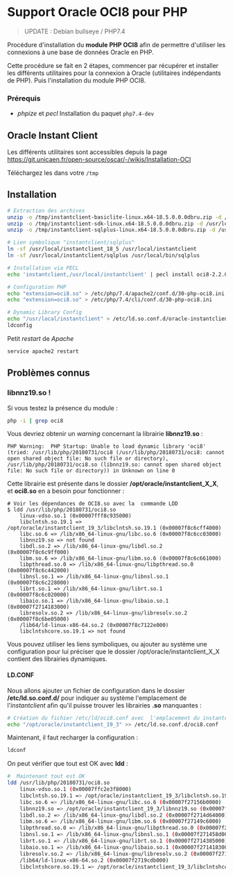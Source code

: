 # Support Oracle OCI8 pour PHP

> UPDATE : Debian bullseye / PHP7.4

Procédure d'installation du **module PHP OCI8** afin de permettre d'utiliser les connexions à une base de données Oracle en PHP.

Cette procédure se fait en 2 étapes, commencer par récupérer et installer les différents utilitaires pour la connexion à Oracle (utilitaires indépendants de PHP). Puis l'installation du module PHP OCI8.

### Prérequis
 - *phpize* et *pecl* Installation du paquet `php7.4-dev`

## Oracle Instant Client

Les différents utilitaires sont accessibles depuis la page 
https://git.unicaen.fr/open-source/oscar/-/wikis/Installation-OCI

Téléchargez les dans votre `/tmp`


## Installation

```bash
# Extraction des archives
unzip -o /tmp/instantclient-basiclite-linux.x64-18.5.0.0.0dbru.zip -d /usr/local/
unzip -o /tmp/instantclient-sdk-linux.x64-18.5.0.0.0dbru.zip -d /usr/local/
unzip -o /tmp/instantclient-sqlplus-linux.x64-18.5.0.0.0dbru.zip -d /usr/local/

# Lien symbolique "instantclient/sqlplus"
ln -sf /usr/local/instantclient_18_5 /usr/local/instantclient
ln -sf /usr/local/instantclient/sqlplus /usr/local/bin/sqlplus

# Installation via PECL
echo 'instantclient,/usr/local/instantclient' | pecl install oci8-2.2.0

# Configuration PHP
echo "extension=oci8.so" > /etc/php/7.4/apache2/conf.d/30-php-oci8.ini
echo "extension=oci8.so" > /etc/php/7.4/cli/conf.d/30-php-oci8.ini

# Dynamic Library Config
echo "/usr/local/instantclient" > /etc/ld.so.conf.d/oracle-instantclient.conf
ldconfig
```

Petit *restart* de *Apache*

```bash
service apache2 restart
```


## Problèmes connus

### libnnz19.so !

Si vous testez la présence du module : 

```bash
php -i | grep oci8
```

Vous devriez obtenir un *warning* concernant la librairie **libnnz19.so** : 
 
```
PHP Warning:  PHP Startup: Unable to load dynamic library 'oci8' (tried: /usr/lib/php/20180731/oci8 (/usr/lib/php/20180731/oci8: cannot open shared object file: No such file or directory), /usr/lib/php/20180731/oci8.so (libnnz19.so: cannot open shared object file: No such file or directory)) in Unknown on line 0
```

Cette librairie est présente dans le dossier **/opt/oracle/instantclient_X_X**, et **oci8.so** en a besoin pour fonctionner : 

```
# Voir les dépendances de OCI8.so avec la  commande LDD
$ ldd /usr/lib/php/20180731/oci8.so 
	linux-vdso.so.1 (0x00007fff8c935000)
	libclntsh.so.19.1 => /opt/oracle/instantclient_19_3/libclntsh.so.19.1 (0x00007f8c6cff4000)
	libc.so.6 => /lib/x86_64-linux-gnu/libc.so.6 (0x00007f8c6cc03000)
	libnnz19.so => not found
	libdl.so.2 => /lib/x86_64-linux-gnu/libdl.so.2 (0x00007f8c6c9ff000)
	libm.so.6 => /lib/x86_64-linux-gnu/libm.so.6 (0x00007f8c6c661000)
	libpthread.so.0 => /lib/x86_64-linux-gnu/libpthread.so.0 (0x00007f8c6c442000)
	libnsl.so.1 => /lib/x86_64-linux-gnu/libnsl.so.1 (0x00007f8c6c228000)
	librt.so.1 => /lib/x86_64-linux-gnu/librt.so.1 (0x00007f8c6c020000)
	libaio.so.1 => /lib/x86_64-linux-gnu/libaio.so.1 (0x00007f2714183000)
	libresolv.so.2 => /lib/x86_64-linux-gnu/libresolv.so.2 (0x00007f8c6be05000)
	/lib64/ld-linux-x86-64.so.2 (0x00007f8c7122e000)
	libclntshcore.so.19.1 => not found
```

Vous pouvez utiliser les liens symboliques, ou ajouter au système une configuration pour lui préciser que le dossier /opt/oracle/instantclient_X_X contient des librairies dynamiques.

#### LD.CONF

Nous allons ajouter un fichier de configuration dans le dossier **/etc/ld.so.conf.d/** pour indiquer au système l'emplacement de l'*instantclient* afin qu'il puisse trouver les librairies **.so** manquantes : 

```bash
# Création du fichier /etc/ld/oci8.conf avec  l'emplacement du instantclient
echo "/opt/oracle/instantclient_19_3" >> /etc/ld.so.conf.d/oci8.conf
```

Maintenant, il faut recharger  la configuration  :

```bash
ldconf
```

On peut vérifier que tout est OK avec **ldd** : 

```bash
#  Maintenant tout est OK
ldd /usr/lib/php/20180731/oci8.so
	linux-vdso.so.1 (0x00007ffc2e3f8000)
	libclntsh.so.19.1 => /opt/oracle/instantclient_19_3/libclntsh.so.19.1 (0x00007f2715aa1000)
	libc.so.6 => /lib/x86_64-linux-gnu/libc.so.6 (0x00007f27156b0000)
	libnnz19.so => /opt/oracle/instantclient_19_3/libnnz19.so (0x00007f2714f68000)
	libdl.so.2 => /lib/x86_64-linux-gnu/libdl.so.2 (0x00007f2714d64000)
	libm.so.6 => /lib/x86_64-linux-gnu/libm.so.6 (0x00007f27149c6000)
	libpthread.so.0 => /lib/x86_64-linux-gnu/libpthread.so.0 (0x00007f27147a7000)
	libnsl.so.1 => /lib/x86_64-linux-gnu/libnsl.so.1 (0x00007f271458d000)
	librt.so.1 => /lib/x86_64-linux-gnu/librt.so.1 (0x00007f2714385000)
	libaio.so.1 => /lib/x86_64-linux-gnu/libaio.so.1 (0x00007f2714183000)
	libresolv.so.2 => /lib/x86_64-linux-gnu/libresolv.so.2 (0x00007f2713f68000)
	/lib64/ld-linux-x86-64.so.2 (0x00007f2719cdb000)
	libclntshcore.so.19.1 => /opt/oracle/instantclient_19_3/libclntshcore.so.19.1 (0x00007f27139c8000)
```

